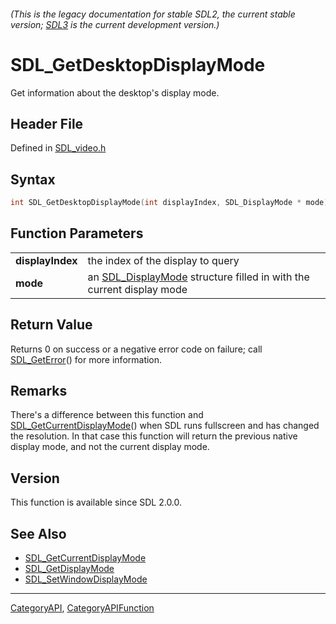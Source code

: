 ###### (This is the legacy documentation for stable SDL2, the current stable version; [SDL3](https://wiki.libsdl.org/SDL3/) is the current development version.)
# SDL_GetDesktopDisplayMode

Get information about the desktop's display mode.

## Header File

Defined in [SDL_video.h](https://github.com/libsdl-org/SDL/blob/SDL2/include/SDL_video.h)

## Syntax

```c
int SDL_GetDesktopDisplayMode(int displayIndex, SDL_DisplayMode * mode);

```

## Function Parameters

|                      |                                                                                         |
| -------------------- | --------------------------------------------------------------------------------------- |
| **displayIndex**     | the index of the display to query                                                       |
| **mode**             | an [SDL_DisplayMode](SDL_DisplayMode) structure filled in with the current display mode |

## Return Value

Returns 0 on success or a negative error code on failure; call
[SDL_GetError](SDL_GetError)() for more information.

## Remarks

There's a difference between this function and
[SDL_GetCurrentDisplayMode](SDL_GetCurrentDisplayMode)() when SDL runs
fullscreen and has changed the resolution. In that case this function will
return the previous native display mode, and not the current display mode.

## Version

This function is available since SDL 2.0.0.

## See Also

* [SDL_GetCurrentDisplayMode](SDL_GetCurrentDisplayMode)
* [SDL_GetDisplayMode](SDL_GetDisplayMode)
* [SDL_SetWindowDisplayMode](SDL_SetWindowDisplayMode)

----
[CategoryAPI](CategoryAPI), [CategoryAPIFunction](CategoryAPIFunction)

